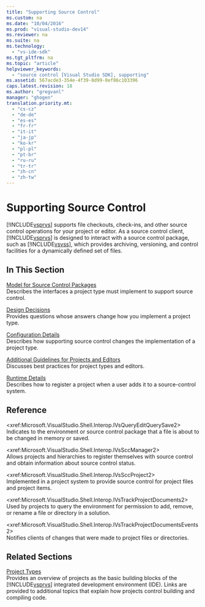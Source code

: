 ```yaml
---
title: "Supporting Source Control"
ms.custom: na
ms.date: "10/04/2016"
ms.prod: "visual-studio-dev14"
ms.reviewer: na
ms.suite: na
ms.technology: 
  - "vs-ide-sdk"
ms.tgt_pltfrm: na
ms.topic: "article"
helpviewer_keywords: 
  - "source control [Visual Studio SDK], supporting"
ms.assetid: 567acde3-354e-4f39-8d99-0ef86c103396
caps.latest.revision: 18
ms.author: "gregvanl"
manager: "ghogen"
translation.priority.mt: 
  - "cs-cz"
  - "de-de"
  - "es-es"
  - "fr-fr"
  - "it-it"
  - "ja-jp"
  - "ko-kr"
  - "pl-pl"
  - "pt-br"
  - "ru-ru"
  - "tr-tr"
  - "zh-cn"
  - "zh-tw"
---
```

# Supporting Source Control
[!INCLUDE[vsprvs](../codequality/includes/vsprvs_md.md)] supports file checkouts, check-ins, and other source control operations for your project or editor. As a source control client, [!INCLUDE[vsprvs](../codequality/includes/vsprvs_md.md)] is designed to interact with a source control package, such as [!INCLUDE[vsvss](../extensibility/includes/vsvss_md.md)], which provides archiving, versioning, and control facilities for a dynamically defined set of files.  
  
## In This Section  
 [Model for Source Control Packages](../extensibility/model-for-source-control-packages.md)  
 Describes the interfaces a project type must implement to support source control.  
  
 [Design Decisions](../extensibility/source-control-design-decisions.md)  
 Provides questions whose answers change how you implement a project type.  
  
 [Configuration Details](../extensibility/source-control-configuration-details.md)  
 Describes how supporting source control changes the implementation of a project type.  
  
 [Additional Guidelines for Projects and Editors](../extensibility/additional-source-control-guidelines-for-projects-and-editors.md)  
 Discusses best practices for project types and editors.  
  
 [Runtime Details](../extensibility/source-control-runtime-details.md)  
 Describes how to register a project when a user adds it to a source-control system.  
  
## Reference  
 \<xref:Microsoft.VisualStudio.Shell.Interop.IVsQueryEditQuerySave2>  
 Indicates to the environment or source control package that a file is about to be changed in memory or saved.  
  
 \<xref:Microsoft.VisualStudio.Shell.Interop.IVsSccManager2>  
 Allows projects and hierarchies to register themselves with source control and obtain information about source control status.  
  
 \<xref:Microsoft.VisualStudio.Shell.Interop.IVsSccProject2>  
 Implemented in a project system to provide source control for project files and project items.  
  
 \<xref:Microsoft.VisualStudio.Shell.Interop.IVsTrackProjectDocuments2>  
 Used by projects to query the environment for permission to add, remove, or rename a file or directory in a solution.  
  
 \<xref:Microsoft.VisualStudio.Shell.Interop.IVsTrackProjectDocumentsEvents2>  
 Notifies clients of changes that were made to project files or directories.  
  
## Related Sections  
 [Project Types](../extensibility/project-types.md)  
 Provides an overview of projects as the basic building blocks of the [!INCLUDE[vsprvs](../codequality/includes/vsprvs_md.md)] integrated development environment (IDE). Links are provided to additional topics that explain how projects control building and compiling code.